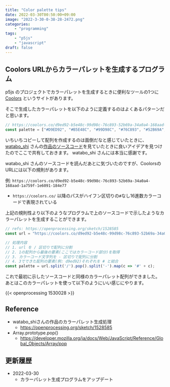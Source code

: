 ```yaml
---
title: "Color palette tips"
date: 2022-03-30T00:50:00+09:00
image: "2022-3-30-0-38-28-2472.png"
categories:
    - "programming"
tags:
    - "p5js"
    - "javascript"
draft: false
---
```


## Coolors URLからカラーパレットを生成するプログラム

p5js のプロジェクトでカラーパレットを生成するときに便利なツールの1つに [Coolors](https://coolors.co/palettes/trending) というサイトがあります。

そこで生成したカラーパレットを以下のように定義するのはよくあるパターンだと思います。

```js
// https://coolors.co/d9ed92-b5e48c-99d98c-76c893-52b69a-34a0a4-168aad-1a759f-1e6091-184e77
const palette = ["#D9ED92", "#B5E48C", "#99D98C", "#76C893", "#52B69A", "#34A0A4", "#168AAD", "#1A759F", "#1E6091", "#184E77"];
```

いちいちコピーして配列を作成するのは面倒だなと感じていたときに、[watabo_shi](https://openprocessing.org/user/240456?view=sketches) さんの[作品のソースコード](https://openprocessing.org/sketch/1528585)を見ていたときに良いアイデアを見つけたのでここで共有しておきます。 watabo_shi さんには本当に感謝です。


watabo_shi さんのソースコードを読んだあとに気づいたのですが、CoolorsのURLには以下の規則があります。

例: `https://coolors.co/d9ed92-b5e48c-99d98c-76c893-52b69a-34a0a4-168aad-1a759f-1e6091-184e77`
- `https://coolors.co/` 以降のパスがハイフン区切りの`#`なし16進数カラーコードで表現されている

上記の規則性より以下のようなプログラムで上のソースコードで示したようなカラーパレットを生成することができます。

```js
// refs: https://openprocessing.org/sketch/1528585
const url = "https://coolors.co/d9ed92-b5e48c-99d98c-76c893-52b69a-34a0a4-168aad-1a759f-1e6091-184e77"

// 処理内容
// 1. url を / 区切りで配列に分割
// 2. 1の配列から最後の要素(ここではカラーコード部分)を取得
// 3. カラーコード文字列を - 区切りで配列に分割
// 4. 3でできた配列の要素(例: d9ed92)それぞれを # と結合
const palette = url.split('/').pop().split('-').map(c => '#' + c);
```

これで最初に示したソースコードと同様のカラーパレット配列ができました。
あとはこのカラーパレットを使って以下のようにいい感じにやります。

{{< openprocessing 1530028 >}}

## Reference

- watabo_shiさんの作品のカラーパレット生成処理
    - https://openprocessing.org/sketch/1528585
- Array.prototype.pop()
    - https://developer.mozilla.org/ja/docs/Web/JavaScript/Reference/Global_Objects/Array/pop

## 更新履歴

- 2022-03-30
    - カラーパレット生成プログラムをアップデート